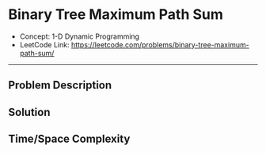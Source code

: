 # Binary Tree Maximum Path Sum

- Concept: 1-D Dynamic Programming
- LeetCode Link: https://leetcode.com/problems/binary-tree-maximum-path-sum/

---

## Problem Description

## Solution

## Time/Space Complexity

